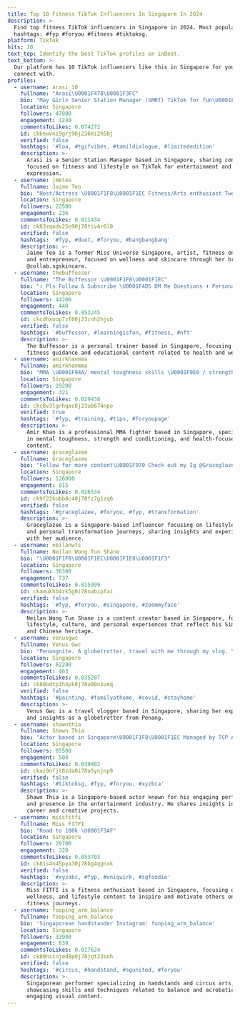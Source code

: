 ```yaml
---
title: Top 10 Fitness TikTok Influencers In Singapore In 2024
description: >-
  Find top fitness TikTok influencers in Singapore in 2024. Most popular
  hashtags: #fyp #foryou #fitness #tiktoksg.
platform: TikTok
hits: 10
text_top: Identify the best TikTok profiles on inBeat.
text_bottom: >-
  Our platform has 10 TikTok influencers like this in Singapore for you to
  connect with.
profiles:
  - username: arasi_10
    fullname: "Arasi\U0001F478\U0001F3FC"
    bio: "May Girl♉️ Senior Station Manager (SMRT) TikTok for fun\U0001F929 Fitness freak from\U0001F1F8\U0001F1EC"
    location: Singapore
    followers: 47800
    engagement: 1240
    commentsToLikes: 0.074272
    id: ckbewvni9grj90j236mi2h5bj
    verified: false
    hashtags: '#loa, #tgifvibes, #tamildialogue, #limitededition'
    description: >-
      Arasi is a Senior Station Manager based in Singapore, sharing content
      focused on fitness and lifestyle on TikTok for entertainment and personal
      expression.
  - username: jmeteo
    fullname: Jaime Teo
    bio: "Host/Actress \U0001F1F8\U0001F1EC Fitness/Arts enthusiast Twelve Cupcakes co-founder(biz sold!)"
    location: Singapore
    followers: 22500
    engagement: 236
    commentsToLikes: 0.011434
    id: ck83zqodv25o90j78tiv4r6l0
    verified: false
    hashtags: '#fyp, #duet, #foryou, #bangbangbang'
    description: >-
      Jaime Teo is a former Miss Universe Singapore, artist, fitness enthusiast,
      and entrepreneur, focused on wellness and skincare through her brand
      @collab.sgskincare.
  - username: thebuffessor
    fullname: "The Buffessor \U0001F1F8\U0001F1EC"
    bio: "⬆️ Pls Follow & Subscribe \U0001F4D5 DM Me Questions ⬇️ Personal Training Link"
    location: Singapore
    followers: 44200
    engagement: 440
    commentsToLikes: 0.053245
    id: ckcdhxoop7zf00j23cnh2hjub
    verified: false
    hashtags: '#buffessor, #learningisfun, #fitness, #nft'
    description: >-
      The Buffessor is a personal trainer based in Singapore, focusing on
      fitness guidance and educational content related to health and wellness.
  - username: amirkhanmma
    fullname: amirkhanmma
    bio: "MMA \U0001F94A/ mental toughness skills \U0001F9E0 / strength and conditioning\U0001F3CB\U0001F3FE‍♂️/ health\U0001F957"
    location: Singapore
    followers: 19200
    engagement: 321
    commentsToLikes: 0.029438
    id: ckc8v3lgrhqac0j23ub674npo
    verified: true
    hashtags: '#fyp, #training, #tips, #foryoupage'
    description: >-
      Amir Khan is a professional MMA fighter based in Singapore, specializing
      in mental toughness, strength and conditioning, and health-focused
      content.
  - username: graceglazee
    fullname: Graceglazee
    bio: "Follow for more content\U0001F970 Check out my Ig @Graceglazee\U0001F338\U0001F61B"
    location: Singapore
    followers: 126000
    engagement: 815
    commentsToLikes: 0.026534
    id: ck9f22kubb8c40j78fz7g1zq6
    verified: false
    hashtags: '#graceglazee, #foryou, #fyp, #transformation'
    description: >-
      Graceglazee is a Singapore-based influencer focusing on lifestyle content
      and personal transformation journeys, sharing insights and experiences
      with her audience.
  - username: neilanwts
    fullname: Neilan Wong Tun Shane
    bio: "\U0001F1F8\U0001F1EC\U0001F1E8\U0001F1F3"
    location: Singapore
    followers: 36300
    engagement: 737
    commentsToLikes: 0.015999
    id: ckamukhb4zk5g0i78nabipfai
    verified: false
    hashtags: '#fyp, #foryou, #singapore, #zoommyface'
    description: >-
      Neilan Wong Tun Shane is a content creator based in Singapore, focusing on
      lifestyle, culture, and personal experiences that reflect his Singaporean
      and Chinese heritage.
  - username: venusgwc
    fullname: Venus Gwc
    bio: "Penangnite. A globetrotter, travel with me through my vlog. \U0001F1F2\U0001F1FE"
    location: Singapore
    followers: 62200
    engagement: 463
    commentsToLikes: 0.035207
    id: ck80odtp1h4pk0j78u00n1ueq
    verified: false
    hashtags: '#painting, #familyathome, #covid, #stayhome'
    description: >-
      Venus Gwc is a travel vlogger based in Singapore, sharing her experiences
      and insights as a globetrotter from Penang.
  - username: shawnthia
    fullname: Shawn Thia
    bio: "Actor based in Singapore\U0001F1F8\U0001F1EC Managed by TCP Artistes Follow me on IG! @shawnthia"
    location: Singapore
    followers: 65500
    engagement: 504
    commentsToLikes: 0.039402
    id: ckai9nfjt8zda0i78a5ynjnp9
    verified: false
    hashtags: '#tiktoksg, #fyp, #foryou, #xyzbca'
    description: >-
      Shawn Thia is a Singapore-based actor known for his engaging performances
      and presence in the entertainment industry. He shares insights into his
      career and creative projects.
  - username: missfitfi
    fullname: Miss FITFI
    bio: "Road to 100k \U0001F3AF"
    location: Singapore
    followers: 29700
    engagement: 328
    commentsToLikes: 0.053703
    id: ck81s4n45pya30j78bg4qgnxk
    verified: false
    hashtags: '#xyzabc, #fyp, #uniquirk, #sgfoodie'
    description: >-
      Miss FITFI is a fitness enthusiast based in Singapore, focusing on health,
      wellness, and lifestyle content to inspire and motivate others on their
      fitness journeys.
  - username: fooping_arm_balance
    fullname: fooping_arm_balance
    bio: 'Singaporean handstander Instagram: fooping_arm_balance'
    location: Singapore
    followers: 33900
    engagement: 839
    commentsToLikes: 0.017624
    id: ck80nscnjed8p0j78jgt23soh
    verified: false
    hashtags: '#circus, #handstand, #sgunited, #foryou'
    description: >-
      Singaporean performer specializing in handstands and circus arts,
      showcasing skills and techniques related to balance and acrobatics through
      engaging visual content.
---
```


